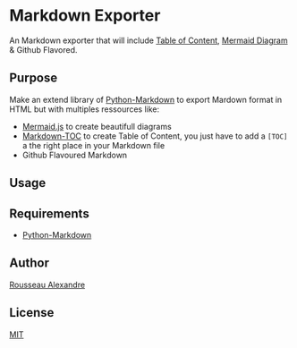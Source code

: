 # Markdown Exporter

An Markdown exporter that will include [Table of Content][Markdown-TOC], 
[Mermaid Diagram][mermaid.js] & Github Flavored.

## Purpose

Make an extend library of [Python-Markdown][Python-Markdown] to export Mardown 
format in HTML but with multiples ressources like:

* [Mermaid.js][mermaid.js] to create beautifull diagrams
* [Markdown-TOC][Markdown-TOC] to create Table of Content, you just have to add
 a `[TOC]` a the right place in your Markdown file
* Github Flavoured Markdown

## Usage

## Requirements

* [Python-Markdown][Python-Markdown]

## Author

[Rousseau Alexandre](https://github.com/madeindjs/)

## License

[MIT](https://opensource.org/licenses/MIT)


[Python-Markdown]: https://pythonhosted.org/Markdown/
[Markdown-TOC]: https://pythonhosted.org/Markdown/extensions/toc.html
[mermaid.js]: https://github.com/knsv/mermaid